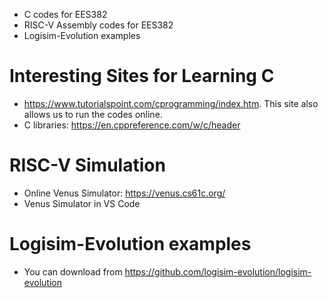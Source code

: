 - C codes for EES382 
- RISC-V Assembly codes for EES382
- Logisim-Evolution examples

# Interesting Sites for Learning C
- https://www.tutorialspoint.com/cprogramming/index.htm. This site also allows us to run the codes online.
- C libraries: https://en.cppreference.com/w/c/header

# RISC-V Simulation
- Online Venus Simulator: https://venus.cs61c.org/
- Venus Simulator in VS Code

# Logisim-Evolution examples
- You can download from https://github.com/logisim-evolution/logisim-evolution

<!---
somsakk/somsakk is a ✨ special ✨ repository because its `README.md` (this file) appears on your GitHub profile.
You can click the Preview link to take a look at your changes.
--->
